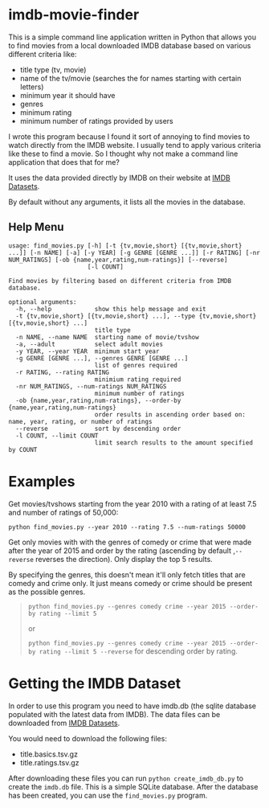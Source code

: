 # imdb-movie-finder

This is a simple command line application written in Python that allows you to find movies from a local downloaded IMDB database based on various different criteria like:

- title type (tv, movie)
- name of the tv/movie (searches the for names starting with certain letters)
- minimum year it should have
- genres
- minimum rating
- minimum number of ratings provided by users

I wrote this program because I found it sort of annoying to find movies to watch directly from the IMDB website. I usually tend to apply various criteria like these to find a movie. So I thought why not make a command line application that does that for me?

It uses the data provided directly by IMDB on their website at [IMDB Datasets](https://datasets.imdbws.com).

By default without any arguments, it lists all the movies in the database.

## Help Menu

```
usage: find_movies.py [-h] [-t {tv,movie,short} [{tv,movie,short} ...]] [-n NAME] [-a] [-y YEAR] [-g GENRE [GENRE ...]] [-r RATING] [-nr NUM_RATINGS] [-ob {name,year,rating,num-ratings}] [--reverse]
                      [-l COUNT]

Find movies by filtering based on different criteria from IMDB database.

optional arguments:
  -h, --help            show this help message and exit
  -t {tv,movie,short} [{tv,movie,short} ...], --type {tv,movie,short} [{tv,movie,short} ...]
                        title type
  -n NAME, --name NAME  starting name of movie/tvshow
  -a, --adult           select adult movies
  -y YEAR, --year YEAR  minimum start year
  -g GENRE [GENRE ...], --genres GENRE [GENRE ...]
                        list of genres required
  -r RATING, --rating RATING
                        minimium rating required
  -nr NUM_RATINGS, --num-ratings NUM_RATINGS
                        minimum number of ratings
  -ob {name,year,rating,num-ratings}, --order-by {name,year,rating,num-ratings}
                        order results in ascending order based on: name, year, rating, or number of ratings
  --reverse             sort by descending order
  -l COUNT, --limit COUNT
                        limit search results to the amount specified by COUNT
```



# Examples

Get movies/tvshows starting from the year 2010 with a rating of at least 7.5 and number of ratings of 50,000:

`python find_movies.py --year 2010 --rating 7.5 --num-ratings 50000`



Get only movies with with the genres of comedy or crime that were made after the year of 2015 and order by the rating (ascending by default ,`--reverse` reverses the direction). Only display the top 5 results.

By specifying the genres, this doesn't mean it'll only fetch titles that are comedy and crime only. It just means comedy or crime should be present as the possible genres.

> `python find_movies.py --genres comedy crime --year 2015 --order-by rating --limit 5`
>
> or
>
> `python find_movies.py --genres comedy crime --year 2015 --order-by rating --limit 5 --reverse` for descending order by rating.



# Getting the IMDB Dataset

In order to use this program you need to have imdb.db (the sqlite database populated with the latest data from IMDB). The data files can be downloaded from [IMDB Datasets](https://datasets.imdbws.com).

You would need to download the following files:

- title.basics.tsv.gz
- title.ratings.tsv.gz

After downloading these files you can run `python create_imdb_db.py` to create the `imdb.db` file. This is a simple SQLite database. After the database has been created, you can use the `find_movies.py` program.
